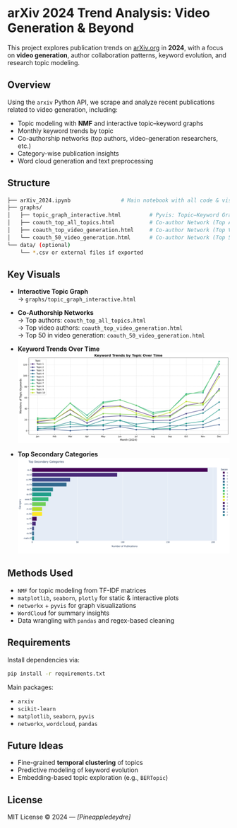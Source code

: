 # arXiv 2024 Trend Analysis: Video Generation & Beyond

This project explores publication trends on [arXiv.org](https://arxiv.org/) in **2024**, with a focus on **video generation**, author collaboration patterns, keyword evolution, and research topic modeling.

## Overview

Using the `arxiv` Python API, we scrape and analyze recent publications related to video generation, including:
- Topic modeling with **NMF** and interactive topic–keyword graphs
- Monthly keyword trends by topic
- Co-authorship networks (top authors, video-generation researchers, etc.)
- Category-wise publication insights
- Word cloud generation and text preprocessing

## Structure

```bash
├── arXiv_2024.ipynb                # Main notebook with all code & visualizations
├── graphs/
│   ├── topic_graph_interactive.html         # Pyvis: Topic–Keyword Graph
│   ├── coauth_top_all_topics.html           # Co-author Network (Top Authors)
│   ├── coauth_top_video_generation.html     # Co-author Network (Top Video Authors)
│   └── coauth_50_video_generation.html      # Co-author Network (Top 50 in Video Gen)
└── data/ (optional)
    └── *.csv or external files if exported
```

## Key Visuals

- **Interactive Topic Graph**  
  → `graphs/topic_graph_interactive.html`

- **Co-Authorship Networks**  
  → Top authors: `coauth_top_all_topics.html`  
  → Top video authors: `coauth_top_video_generation.html`  
  → Top 50 in video generation: `coauth_50_video_generation.html`

- **Keyword Trends Over Time**  
  ![Trends](./previews/keyword_trends.png)

- **Top Secondary Categories**  
  ![Categories](./previews/categories.png)

## Methods Used

- `NMF` for topic modeling from TF-IDF matrices
- `matplotlib`, `seaborn`, `plotly` for static & interactive plots
- `networkx` + `pyvis` for graph visualizations
- `WordCloud` for summary insights
- Data wrangling with `pandas` and regex-based cleaning

## Requirements

Install dependencies via:

```bash
pip install -r requirements.txt
```

Main packages:
- `arxiv`
- `scikit-learn`
- `matplotlib`, `seaborn`, `pyvis`
- `networkx`, `wordcloud`, `pandas`

## Future Ideas

- Fine-grained **temporal clustering** of topics
- Predictive modeling of keyword evolution
- Embedding-based topic exploration (e.g., `BERTopic`)

## License

MIT License © 2024 — *[Pineappledeydre]*
```
